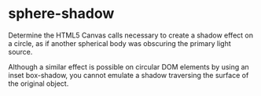sphere-shadow
=============

Determine the HTML5 Canvas calls necessary to create a shadow effect on a circle, as if another spherical body was obscuring the primary light source.

Although a similar effect is possible on circular DOM elements by using an inset box-shadow, you cannot emulate a shadow traversing the surface of the original object.
